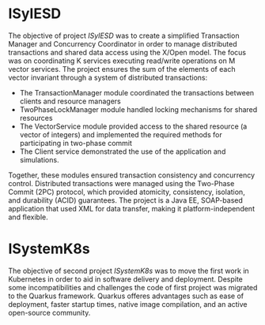 # ISyIESD
The objective of project *ISyIESD* was to create a simplified Transaction Manager and Concurrency Coordinator in order to manage distributed transactions and shared data access using the X/Open model. The focus was on coordinating K services executing read/write operations on M vector services. The project ensures the sum of the elements of each vector invariant through a system of distributed transactions:
 * The TransactionManager module coordinated the transactions between clients and resource managers 
 * TwoPhaseLockManager module handled locking mechanisms for shared resources
 * The VectorService module provided access to the shared resource (a vector of integers) and implemented the required methods for participating in two-phase commit 
 * The Client service demonstrated the use of the application and simulations. 
 
Together, these modules ensured transaction consistency and concurrency control. Distributed transactions were managed using the Two-Phase Commit (2PC) protocol, which provided atomicity, consistency, isolation, and durability (ACID) guarantees. The project is a Java EE, SOAP-based application that used XML for data transfer, making it platform-independent and flexible.

# ISystemK8s
The objective of second project *ISystemK8s* was to move the first work in Kubernetes in order to aid in software delivery and deployment. Despite some incompatibilities and challenges the code of first project was migrated to the Quarkus framework. Quarkus offeres advantages such as ease of deployment, faster startup times, native image compilation, and an active open-source community.